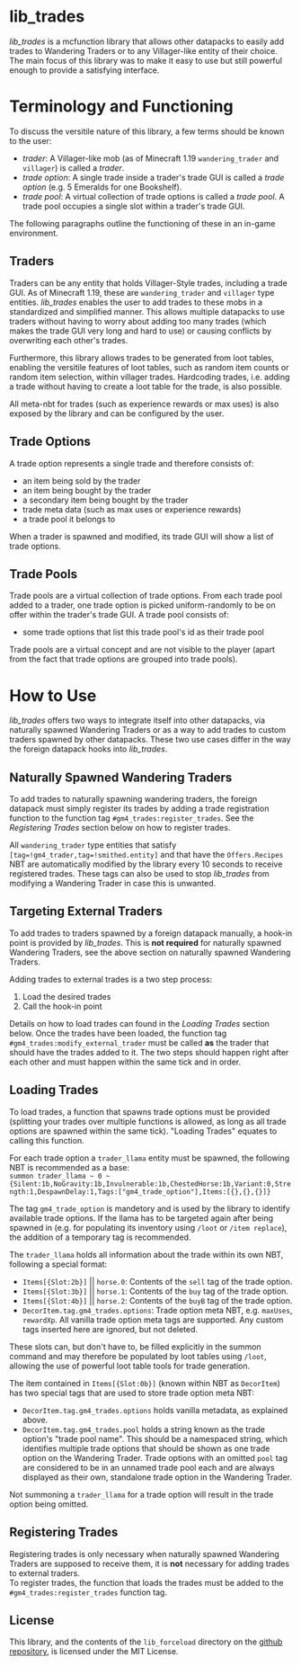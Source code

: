# lib_trades

*lib_trades* is a mcfunction library that allows other datapacks to easily add trades to Wandering Traders or to any Villager-like entity of their choice. The main focus of this library was to make it easy to use but still powerful enough to provide a satisfying interface.

# Terminology and Functioning
To discuss the versitile nature of this library, a few terms should be known to the user:
- *trader*: A Villager-like mob (as of Minecraft 1.19 `wandering_trader` and `villager`) is called a *trader*.
- *trade option*: A single trade inside a trader's trade GUI is called a *trade option* (e.g. 5 Emeralds for one Bookshelf).
- *trade pool*: A virtual collection of trade options is called a *trade pool*. A trade pool occupies a single slot within a trader's trade GUI.

The following paragraphs outline the functioning of these in an in-game environment.

## Traders
Traders can be any entity that holds Villager-Style trades, including a trade GUI. As of Minecraft 1.19, these are `wandering_trader` and `villager` type entities.
*lib_trades* enables the user to add trades to these mobs in a standardized and simplified manner. This allows multiple datapacks to use traders without having to worry about adding too many trades (which makes the trade GUI very long and hard to use) or causing conflicts by overwriting each other's trades.<br>

Furthermore, this library allows trades to be generated from loot tables, enabling the versitile features of loot tables, such as random item counts or random item selection, within villager trades. Hardcoding trades, i.e. adding a trade without having to create a loot table for the trade, is also possible.<br>

All meta-nbt for trades (such as experience rewards or max uses) is also exposed by the library and can be configured by the user.

## Trade Options
A trade option represents a single trade and therefore consists of:
- an item being sold by the trader
- an item being bought by the trader
- a secondary item being bought by the trader
- trade meta data (such as max uses or experience rewards)
- a trade pool it belongs to

When a trader is spawned and modified, its trade GUI will show a list of trade options.

## Trade Pools
Trade pools are a virtual collection of trade options. From each trade pool added to a trader, one trade option is picked uniform-randomly to be on offer within the trader's trade GUI.
A trade pool consists of:
- some trade options that list this trade pool's id as their trade pool

Trade pools are a virtual concept and are not visible to the player (apart from the fact that trade options are grouped into trade pools).

# How to Use
*lib_trades* offers two ways to integrate itself into other datapacks, via naturally spawned Wandering Traders or as a way to add trades to custom traders spawned by other datapacks. These two use cases differ in the way the foreign datapack hooks into *lib_trades*.

## Naturally Spawned Wandering Traders
To add trades to naturally spawning wandering traders, the foreign datapack must simply register its trades by adding a trade registration function to the function tag `#gm4_trades:register_trades`. See the *Registering Trades* section below on how to register trades.<br>

All `wandering_trader` type entities that satisfy `[tag=!gm4_trader,tag=!smithed.entity]` and that have the `Offers.Recipes` NBT are automatically modified by the library every 10 seconds to receive registered trades. These tags can also be used to stop *lib_trades* from modifying a Wandering Trader in case this is unwanted.

## Targeting External Traders
To add trades to traders spawned by a foreign datapack manually, a hook-in point is provided by *lib_trades*. This is **not required** for naturally spawned Wandering Traders, see the above section on naturally spawned Wandering Traders.<br>

Adding trades to external trades is a two step process:
1. Load the desired trades
2. Call the hook-in point

Details on how to load trades can found in the *Loading Trades* section below. Once the trades have been loaded, the function tag `#gm4_trades:modify_external_trader` must be called **as** the trader that should have the trades added to it. The two steps should happen right after each other and must happen within the same tick and in order.

## Loading Trades
To load trades, a function that spawns trade options must be provided (splitting your trades over multiple functions is allowed, as long as all trade options are spawned within the same tick). "Loading Trades" equates to calling this function.<br>

For each trade option a `trader_llama` entity must be spawned, the following NBT is recommended as a base:<br>
```summon trader_llama ~ 0 ~ {Silent:1b,NoGravity:1b,Invulnerable:1b,ChestedHorse:1b,Variant:0,Strength:1,DespawnDelay:1,Tags:["gm4_trade_option"],Items:[{},{},{}]}```<br>

The tag `gm4_trade_option` is mandetory and is used by the library to identify available trade options. If the llama has to be targeted again after being spawned in (e.g. for populating its inventory using `/loot` or `/item replace`), the addition of a temporary tag is recommended.

The `trader_llama` holds all information about the trade within its own NBT, following a special format:
- `Items[{Slot:2b}]` || `horse.0`: Contents of the `sell` tag of the trade option.
- `Items[{Slot:3b}]` || `horse.1`: Contents of the `buy` tag of the trade option.
- `Items[{Slot:4b}]` || `horse.2`: Contents of the `buyB` tag of the trade option.
- `DecorItem.tag.gm4_trades.options`: Trade option meta NBT, e.g. `maxUses`, `rewardXp`. All vanilla trade option meta tags are supported. Any custom tags inserted here are ignored, but not deleted.<br>

These slots can, but don't have to, be filled explicitly in the summon command and may therefore be populated by loot tables using `/loot`, allowing the use of powerful loot table tools for trade generation.

The item contained in `Items[{Slot:0b}]` (known within NBT as `DecorItem`) has two special tags that are used to store trade option meta NBT:
- `DecorItem.tag.gm4_trades.options` holds vanilla metadata, as explained above.
- `DecorItem.tag.gm4_trades.pool` holds a string known as the trade option's "trade pool name". This should be a namespaced string, which identifies multiple trade options that should be shown as one trade option on the Wandering Trader. Trade options with an omitted `pool` tag are considered to be in an unnamed trade pool each and are always displayed as their own, standalone trade option in the Wandering Trader.

Not summoning a `trader_llama` for a trade option will result in the trade option being omitted.

## Registering Trades
Registering trades is only necessary when naturally spawned Wandering Traders are supposed to receive them, it is **not** necessary for adding trades to external traders.<br>
To register trades, the function that loads the trades must be added to the `#gm4_trades:register_trades` function tag.

## License
This library, and the contents of the `lib_forceload` directory on the [github repository](https://github.com/Gamemode4Dev/GM4_Datapacks), is licensed under the MIT License.
